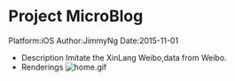# Project MicroBlog
Platform:iOS  Author:JimmyNg  Date:2015-11-01
* Description Imitate the XinLang Weibo,data from Weibo.  
* Renderings  ![home.gif](https://github.com/Jimmy6464/MicroBlog/blob/master/home.gif)  

